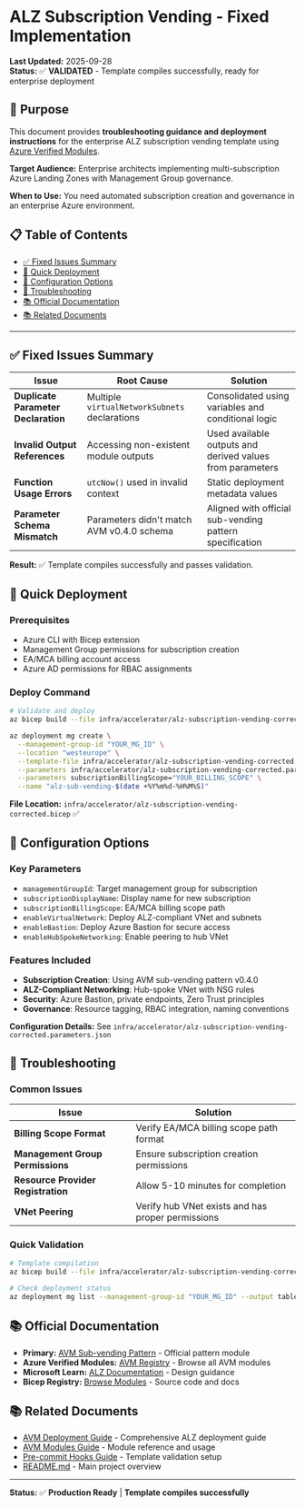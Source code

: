 # ALZ Subscription Vending - Fixed Implementation

**Last Updated:** 2025-09-28  
**Status:** ✅ **VALIDATED** - Template compiles successfully, ready for enterprise deployment

## 🎯 Purpose

This document provides **troubleshooting guidance and deployment instructions** for the enterprise ALZ subscription vending template using [Azure Verified Modules](https://azure.github.io/Azure-Verified-Modules/).

**Target Audience:** Enterprise architects implementing multi-subscription Azure Landing Zones with Management Group governance.

**When to Use:** You need automated subscription creation and governance in an enterprise Azure environment.

## 📋 Table of Contents

- [✅ Fixed Issues Summary](#-fixed-issues-summary)
- [🚀 Quick Deployment](#-quick-deployment)
- [🔧 Configuration Options](#-configuration-options)
- [🚫 Troubleshooting](#-troubleshooting)
- [📚 Official Documentation](#-official-documentation)
- [📚 Related Documents](#-related-documents)

---

## ✅ Fixed Issues Summary

| Issue                               | Root Cause                                    | Solution                                                  |
| ----------------------------------- | --------------------------------------------- | --------------------------------------------------------- |
| **Duplicate Parameter Declaration** | Multiple `virtualNetworkSubnets` declarations | Consolidated using variables and conditional logic        |
| **Invalid Output References**       | Accessing non-existent module outputs         | Used available outputs and derived values from parameters |
| **Function Usage Errors**           | `utcNow()` used in invalid context            | Static deployment metadata values                         |
| **Parameter Schema Mismatch**       | Parameters didn't match AVM v0.4.0 schema     | Aligned with official sub-vending pattern specification   |

**Result:** ✅ Template compiles successfully and passes validation.

## 🚀 Quick Deployment

### Prerequisites

- Azure CLI with Bicep extension
- Management Group permissions for subscription creation
- EA/MCA billing account access
- Azure AD permissions for RBAC assignments

### Deploy Command

```bash
# Validate and deploy
az bicep build --file infra/accelerator/alz-subscription-vending-corrected.bicep

az deployment mg create \
  --management-group-id "YOUR_MG_ID" \
  --location "westeurope" \
  --template-file infra/accelerator/alz-subscription-vending-corrected.bicep \
  --parameters infra/accelerator/alz-subscription-vending-corrected.parameters.json \
  --parameters subscriptionBillingScope="YOUR_BILLING_SCOPE" \
  --name "alz-sub-vending-$(date +%Y%m%d-%H%M%S)"
```

**File Location:** `infra/accelerator/alz-subscription-vending-corrected.bicep` ✅

## 🔧 Configuration Options

### Key Parameters

- `managementGroupId`: Target management group for subscription
- `subscriptionDisplayName`: Display name for new subscription
- `subscriptionBillingScope`: EA/MCA billing scope path
- `enableVirtualNetwork`: Deploy ALZ-compliant VNet and subnets
- `enableBastion`: Deploy Azure Bastion for secure access
- `enableHubSpokeNetworking`: Enable peering to hub VNet

### Features Included

- **Subscription Creation**: Using AVM sub-vending pattern v0.4.0
- **ALZ-Compliant Networking**: Hub-spoke VNet with NSG rules
- **Security**: Azure Bastion, private endpoints, Zero Trust principles
- **Governance**: Resource tagging, RBAC integration, naming conventions

**Configuration Details:** See `infra/accelerator/alz-subscription-vending-corrected.parameters.json`

## 🚫 Troubleshooting

### Common Issues

| Issue                              | Solution                                          |
| ---------------------------------- | ------------------------------------------------- |
| **Billing Scope Format**           | Verify EA/MCA billing scope path format           |
| **Management Group Permissions**   | Ensure subscription creation permissions          |
| **Resource Provider Registration** | Allow 5-10 minutes for completion                 |
| **VNet Peering**                   | Verify hub VNet exists and has proper permissions |

### Quick Validation

```bash
# Template compilation
az bicep build --file infra/accelerator/alz-subscription-vending-corrected.bicep

# Check deployment status
az deployment mg list --management-group-id "YOUR_MG_ID" --output table
```

## 📚 Official Documentation

- **Primary:** [AVM Sub-vending Pattern](https://github.com/Azure/bicep-registry-modules/tree/main/avm/ptn/lz/sub-vending) - Official pattern module
- **Azure Verified Modules:** [AVM Registry](https://azure.github.io/Azure-Verified-Modules/) - Browse all AVM modules
- **Microsoft Learn:** [ALZ Documentation](https://docs.microsoft.com/en-us/azure/cloud-adoption-framework/ready/landing-zone/) - Design guidance
- **Bicep Registry:** [Browse Modules](https://github.com/Azure/bicep-registry-modules) - Source code and docs

## 📚 Related Documents

- [AVM Deployment Guide](avm-deployment-guide.md) - Comprehensive ALZ deployment guide
- [AVM Modules Guide](avm-modules-guide.md) - Module reference and usage
- [Pre-commit Hooks Guide](pre-commit-hooks-guide.md) - Template validation setup
- [README.md](../README.md) - Main project overview

---

**Status:** ✅ **Production Ready** | **Template compiles successfully**
